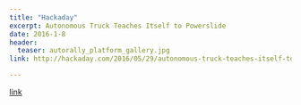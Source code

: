 ```yaml
---
title: "Hackaday"
excerpt: Autonomous Truck Teaches Itself to Powerslide
date: 2016-1-8
header:
  teaser: autorally_platform_gallery.jpg
link: http://hackaday.com/2016/05/29/autonomous-truck-teaches-itself-to-powerslide/this-toy-truck-can-probably-power-slide-better-than-you-tomorrow-daily-367-show-notes/

---
```


[link](#)

